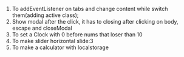 1. To addEventListener on tabs and change content while switch them(adding active class);
2. Show modal after the click, it has to closing after clicking on body, escape and closeModal 
3. To set a Clock with 0 before nums that loser than 10
4. To make slider horizontal slide:3 
5. To make a calculator with localstorage 